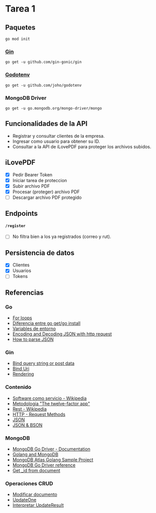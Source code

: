 # Tarea 1

## Paquetes

`go mod init`

### [Gin](https://gin-gonic.com/)
`go get -u github.com/gin-gonic/gin`


### [Godotenv](https://github.com/joho/godotenv)
`go get -u github.com/joho/godotenv`


### MongoDB Driver
`go get -u go.mongodb.org/mongo-driver/mongo`

## Funcionalidades de la API

- Registrar y consultar clientes de la empresa. 
- Ingresar como usuario para obtener su ID. 
- Consultar a la API de iLovePDF para proteger los archivos subidos.


## iLovePDF
- [x] Pedir Bearer Token
- [x] Iniciar tarea de proteccion
- [x] Subir archivo PDF
- [x] Procesar (proteger) archivo PDF 
- [ ] Descargar archivo PDF protegido

## Endpoints

#### `/register`


- [ ] No filtra bien a los ya registrados (correo y rut).

## Persistencia de datos

- [x] Clientes
- [x] Usuarios
- [ ] Tokens

## Referencias

### Go

- [For loops](https://yourbasic.org/golang/for-loop/)
- [Diferencia entre go get/go install](https://stackoverflow.com/questions/24878737/what-is-the-difference-between-go-get-and-go-install)
- [Variables de entorno](https://blog.friendsofgo.tech/posts/trabajando-con-variables-de-entorno-en-go/)
- [Encoding and Decoding JSON with http request](https://kevin.burke.dev/kevin/golang-json-http/#:~:text=type%20User%20struct%7B%20Id%20string%20Balance%20uint64%20%7D,first%20and%20then%20copy%20that%20to%20a%20reader.)
- [How to parse JSON](https://hackajob.com/talent/blog/how-to-parse-json-from-apis-in-golang)


### Gin


- [Bind query string or post data](https://gin-gonic.com/docs/examples/bind-query-or-post/)
- [Bind Uri](https://gin-gonic.com/docs/examples/bind-uri/)
- [Rendering](https://gin-gonic.com/es/docs/examples/rendering/)

### Contenido

- [Software como servicio - Wikipedia](https://es.wikipedia.org/wiki/Software_como_servicio)
- [Metodologia "The twelve-factor app"](https://12factor.net/es/)
- [Rest - Wikipedia](https://es.wikipedia.org/wiki/Transferencia_de_Estado_Representacional)
- [HTTP - Request Methods](https://en.wikipedia.org/wiki/HTTP#Request_methods)
- [JSON](https://www.json.org/json-en.html)
- [JSON & BSON](https://www.mongodb.com/json-and-bson)


### MongoDB

- [MongoDB Go Driver - Documentation](https://www.mongodb.com/docs/drivers/go/current/quick-start/)
- [Golang and MongoDB](https://www.mongodb.com/languages/golang)
- [MongoDB Atlas Golang Sample Project](https://github.com/mongodb-university/atlas_starter_go)
- [MongoDB Go Driver reference](https://www.mongodb.com/docs/drivers/go/current/#introduction)
- [Get _id from document](https://dev.to/yasaricli/getting-mongodb-id-for-go-4e05)


### Operaciones CRUD

- [Modificar documento](https://www.mongodb.com/docs/drivers/go/current/fundamentals/crud/write-operations/modify/)
- [UpdateOne](https://www.mongodb.com/docs/drivers/go/current/usage-examples/updateOne/)
- [Interpretar UpdateResult](https://stackoverflow.com/questions/76232471/how-can-i-read-data-from-mongo-updateresult-type-in-golang-updateone-addtose)